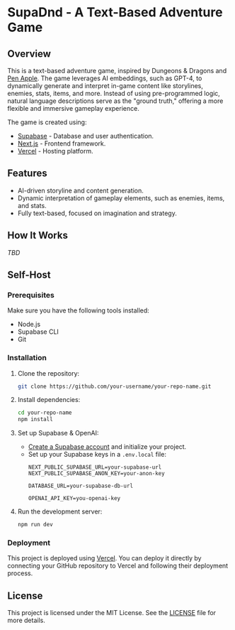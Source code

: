 # SupaDnd - A Text-Based Adventure Game

## Overview
This is a text-based adventure game, inspired by Dungeons & Dragons and [Pen Apple](https://example.com/pen-apple-link). The game leverages AI embeddings, such as GPT-4, to dynamically generate and interpret in-game content like storylines, enemies, stats, items, and more. Instead of using pre-programmed logic, natural language descriptions serve as the "ground truth," offering a more flexible and immersive gameplay experience.

The game is created using:
- [Supabase](https://supabase.com) - Database and user authentication.
- [Next.js](https://nextjs.org) - Frontend framework.
- [Vercel](https://vercel.com) - Hosting platform.

## Features
- AI-driven storyline and content generation.
- Dynamic interpretation of gameplay elements, such as enemies, items, and stats.
- Fully text-based, focused on imagination and strategy.

## How It Works
_TBD_

## Self-Host
### Prerequisites
Make sure you have the following tools installed:
- Node.js
- Supabase CLI
- Git

### Installation
1. Clone the repository:
    ```bash
    git clone https://github.com/your-username/your-repo-name.git
    ```

2. Install dependencies:
    ```bash
    cd your-repo-name
    npm install
    ```

3. Set up Supabase & OpenAI:
    - [Create a Supabase account](https://supabase.com) and initialize your project.
    - Set up your Supabase keys in a `.env.local` file:
      ```
      NEXT_PUBLIC_SUPABASE_URL=your-supabase-url
      NEXT_PUBLIC_SUPABASE_ANON_KEY=your-anon-key

      DATABASE_URL=your-supabase-db-url

      OPENAI_API_KEY=you-openai-key
      ```

4. Run the development server:
    ```bash
    npm run dev
    ```

### Deployment
This project is deployed using [Vercel](https://vercel.com). You can deploy it directly by connecting your GitHub repository to Vercel and following their deployment process.

## License
This project is licensed under the MIT License. See the [LICENSE](./LICENSE) file for more details.